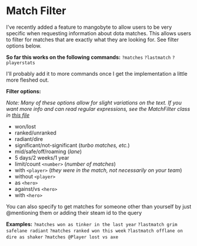 
# Match Filter

I've recently added a feature to mangobyte to allow users to be very specific when requesting information about dota matches. This allows users to filter for matches that are exactly what they are looking for. See filter options below.

__So far this works on the following commands:__
`?matches`
`?lastmatch`
`?playerstats`

I'll probably add it to more commands once I get the implementation a little more fleshed out.

__Filter options:__

*Note: Many of these options allow for slight variations on the text. If you want more info and can read regular expressions, see the MatchFilter class in [this file](https://github.com/mdiller/MangoByte/blob/master/cogs/utils/commandargs.py)*

- won/lost
- ranked/unranked
- radiant/dire
- significant/not-significant (*turbo matches, etc.*)
- mid/safe/off/roaming (*lane*)
- 5 days/2 weeks/1 year
- limit/count `<number>` (*number of matches*)
- with `<player>` (*they were in the match, not necessarily on your team*)
- without `<player>`
- as `<hero>`
- against/vs `<hero>`
- with `<hero>`

You can also specify to get matches for someone other than yourself by just @mentioning them or adding their steam id to the query

__Examples:__
`?matches won as tinker in the last year`
`?lastmatch grim safelane radiant`
`?matches ranked won this week`
`?lastmatch offlane on dire as shaker`
`?matches @Player lost vs axe`
